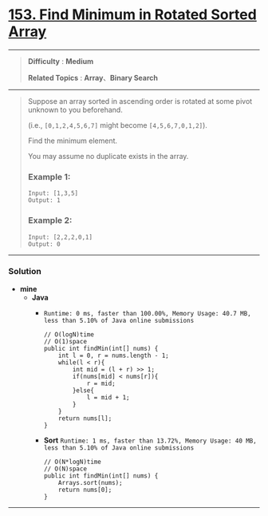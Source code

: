 # [153. Find Minimum in Rotated Sorted Array](https://leetcode.com/problems/find-minimum-in-rotated-sorted-array/)

---

> **Difficulty** : **Medium**
>
> **Related Topics** : **Array**、**Binary Search**

---

> Suppose an array sorted in ascending order is rotated at some pivot unknown to you beforehand.
>
> (i.e.,  `[0,1,2,4,5,6,7]` might become  `[4,5,6,7,0,1,2]`).
>
> Find the minimum element.
>
> You may assume no duplicate exists in the array.
>
> ### Example 1:
> ```
> Input: [1,3,5]
> Output: 1
> ```
>
> ### Example 2:
> ```
> Input: [2,2,2,0,1]
> Output: 0
> ```

---

### Solution
* **mine**
  * **Java**
    * `Runtime: 0 ms, faster than 100.00%, Memory Usage: 40.7 MB, less than 5.10% of Java online submissions`
      ```
      // O(logN)time
      // O(1)space
      public int findMin(int[] nums) {
          int l = 0, r = nums.length - 1;
          while(l < r){
              int mid = (l + r) >> 1;
              if(nums[mid] < nums[r]){
                  r = mid;
              }else{
                  l = mid + 1;
              }
          }
          return nums[l];
      }
      ```
      
    * **Sort** `Runtime: 1 ms, faster than 13.72%, Memory Usage: 40 MB, less than 5.10% of Java online submissions `
      ```
      // O(N*logN)time
      // O(N)space
      public int findMin(int[] nums) {
          Arrays.sort(nums);
          return nums[0];
      }
      ```
      
---

